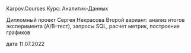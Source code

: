 Karpov.Courses
Курс: Аналитик-Данных

Дипломный проект Сергея Некрасова
Второй вариант: анализ итогов эксперимента (A/B-тест), запросы SQL, расчет метрик, построение графиков

дата 11.07.2022

